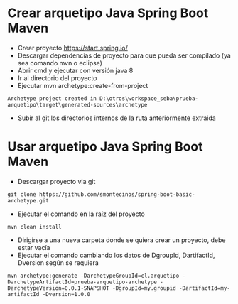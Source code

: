 # Crear arquetipo Java Spring Boot Maven

* Crear proyecto https://start.spring.io/
* Descargar dependencias de proyecto para que pueda ser compilado (ya sea comando mvn o eclipse)
* Abrir cmd y ejecutar con versión java 8
* Ir al directorio del proyecto
* Ejecutar mvn archetype:create-from-project
```
Archetype project created in D:\otros\workspace_seba\prueba-arquetipo\target\generated-sources\archetype
```
* Subir al git los directorios internos de la ruta anteriormente extraida

# Usar arquetipo Java Spring Boot Maven

* Descargar proyecto via git
```
git clone https://github.com/smontecinos/spring-boot-basic-archetype.git
```
* Ejecutar el comando en la raíz del proyecto
```
mvn clean install
```
* Dirigirse a una nueva carpeta donde se quiera crear un proyecto, debe estar vacía
* Ejecutar el comando cambiando los datos de DgroupId, DartifactId, Dversion según se requiera
```
mvn archetype:generate -DarchetypeGroupId=cl.arquetipo -DarchetypeArtifactId=prueba-arquetipo-archetype -DarchetypeVersion=0.0.1-SNAPSHOT -DgroupId=my.groupid -DartifactId=my-artifactId -Dversion=1.0.0
```
